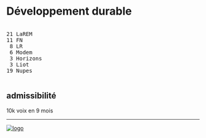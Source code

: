 Développement durable
=====================


<pre class="composition">

21 LaREM
11 FN
 8 LR
 6 Modem
 3 Horizons
 3 Liot
19 Nupes

</pre>


admissibilité
-------------

10k voix en 9 mois


<hr class="separator">

[![logo][logo]][officiel]



[logo]: https://www.assemblee-nationale.fr/assets/images/logo_an_square.png
[officiel]: https://www.assemblee-nationale.fr/dyn/16/organes/commissions-permanentes/developpement-durable/composition
